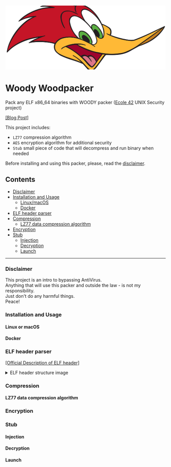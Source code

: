 ![Woody](./img/woody_head.webp)

# Woody Woodpacker

Pack any ELF x86_64 binaries with WOODY packer ([Ecole 42](https://42.fr/en/homepage/) UNIX Security project)

[[Blog Post]](https://t.me/bavariansausages)

This project includes:
  
  * `LZ77` compression algorithm
  * `AES` encryption algorithm for additional security
  * `Stub` small piece of code that will decompress and run binary when needed

Before installing and using this packer, please, read the [disclaimer](#disclaimer).

## Contents
- [Disclaimer](#disclaimer)
- [Installation and Usage](#installation-and-usage)
  - [Linux/macOS](#linux-or-macos)
  - [Docker](#docker)
- [ELF header parser](#elf-header-parser)
- [Compression](#compression)
  - [LZ77 data compression algorithm](#lz77-data-compression-algorithm)
- [Encryption](#encryption)
- [Stub](#stub)
  - [Injection](#injection)
  - [Decryption](#decryption)
  - [Launch](#launch)
<hr>

### Disclaimer
This project is an intro to bypassing AntiVirus.<br>
Anything that will use this packer and outside the law - is not my responsibility.<br>
Just don't do any harmful things.<br>
Peace!

### Installation and Usage
#### Linux or macOS
#### Docker

### ELF header parser
[[Official Description of ELF header]](https://refspecs.linuxfoundation.org/elf/gabi4+/ch4.eheader.html)<br>

<details>
<summary>ELF header structure image</summary>
<img src="https://upload.wikimedia.org/wikipedia/commons/e/e4/ELF_Executable_and_Linkable_Format_diagram_by_Ange_Albertini.png">
<br>
</details>

### Compression
#### LZ77 data compression algorithm
### Encryption
### Stub
#### Injection
#### Decryption
#### Launch
